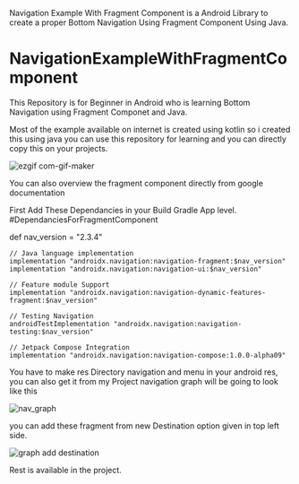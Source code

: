 Navigation Example With Fragment Component is a Android Library to create a proper Bottom Navigation Using Fragment Component Using Java.

# NavigationExampleWithFragmentComponent

This Repository is for Beginner in Android who is learning Bottom Navigation using Fragment Componet and Java.

Most of the example available on internet is created using kotlin so i created this using java you can use this repository for learning and you can directly copy this on your projects. 


![ezgif com-gif-maker](https://user-images.githubusercontent.com/54305068/111461800-ad995d80-8743-11eb-8253-2ccfaa358bec.gif)

You can also overview the fragment component directly from google documentation

First Add These Dependancies in your Build Gradle App level.
#DependanciesForFragmentComponent


def nav_version = "2.3.4"

    // Java language implementation
    implementation "androidx.navigation:navigation-fragment:$nav_version"
    implementation "androidx.navigation:navigation-ui:$nav_version"

    // Feature module Support
    implementation "androidx.navigation:navigation-dynamic-features-fragment:$nav_version"

    // Testing Navigation
    androidTestImplementation "androidx.navigation:navigation-testing:$nav_version"

    // Jetpack Compose Integration
    implementation "androidx.navigation:navigation-compose:1.0.0-alpha09"

You have to make res Directory navigation and menu in your android res, you can also get it from my Project
navigation graph will be going to look like this

![nav_graph](https://user-images.githubusercontent.com/54305068/111463124-3fee3100-8745-11eb-8784-0382937bf11c.PNG)

you can add these fragment from new Destination option given in top left side.

![graph add destination](https://user-images.githubusercontent.com/54305068/111463653-d28ed000-8745-11eb-84bc-3e7a183906b3.PNG)

Rest is available in the project.
